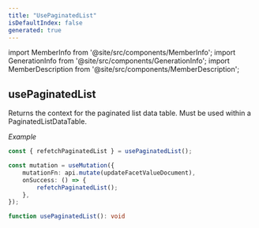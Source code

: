 ```yaml
---
title: "UsePaginatedList"
isDefaultIndex: false
generated: true
---
```

<!-- This file was generated from the Vendure source. Do not modify. Instead, re-run the "docs:build" script -->
import MemberInfo from '@site/src/components/MemberInfo';
import GenerationInfo from '@site/src/components/GenerationInfo';
import MemberDescription from '@site/src/components/MemberDescription';


## usePaginatedList

<GenerationInfo sourceFile="packages/dashboard/src/lib/components/shared/paginated-list-data-table.tsx" sourceLine="179" packageName="@vendure/dashboard" since="3.4.0" />

Returns the context for the paginated list data table. Must be used within a PaginatedListDataTable.

*Example*

```ts
const { refetchPaginatedList } = usePaginatedList();

const mutation = useMutation({
    mutationFn: api.mutate(updateFacetValueDocument),
    onSuccess: () => {
        refetchPaginatedList();
    },
});
```

```ts title="Signature"
function usePaginatedList(): void
```
